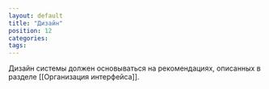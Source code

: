 ```yaml
---
layout: default
title: "Дизайн"
position: 12
categories: 
tags: 
---
```


Дизайн системы должен основываться на рекомендациях, описанных в разделе [[Организация интерфейса]].

 



 

 

